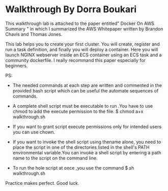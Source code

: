 # Walkthrough By Dorra Boukari

This walkthrough lab is attached to the paper entitled" Docker On AWS Summary " in which I summarized the AWS Whitepaper written by Brandon Chavis and Thomas Jones.

This lab helps you to create your first cluster. You will create, register and run a task definition, and finally you will deploy a container.
Here you will launch  NGINX webserver inside an ECS container using an ECS task and a community dockerfile.
I really recommand this paper especially for beginners.

PS:
- The needed commands at each step are written and commented in the provided bash script which can be useful the automate sequences of commands.
- A complete shell script must be executable to run .You have to use chmod to add the execute permission to the file. 
 $ chmod a+x walkthrough.sh
 
- If you want to grant script execute permissions only for intended users you can use chown.
- If you want to invoke the shell script using thename alone, you need to place the script in one of the directories listed in the shell's PATH environmental variable.You can invoke a shell script by entering a path name to the script on the command line.
- To run the hole script at once ,you use the command
 $ sh walkthrough.sh
 
 
Practice makes perfect. Good luck.
